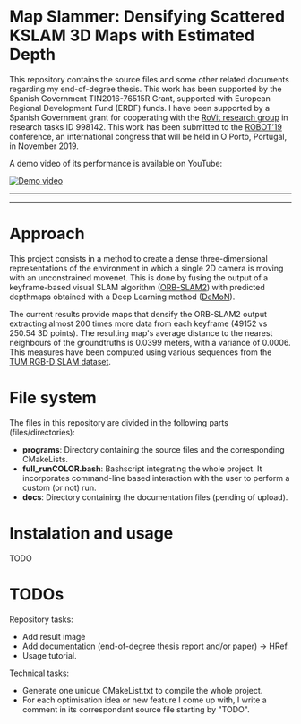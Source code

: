 # Map Slammer: Densifying Scattered KSLAM 3D Maps with Estimated Depth

This repository contains the source files and some other related documents regarding my end-of-degree thesis. This work has been supported by the Spanish Government TIN2016-76515R Grant, supported with European Regional Development Fund (ERDF) funds. I have been supported by a Spanish Government grant for cooperating with the [RoVit research group](http://www.rovit.ua.es/) in research tasks ID 998142. This work has been submitted to the [ROBOT’19](https://web.fe.up.pt/~robot2019/index.php) conference, an international congress that will be held in O Porto, Portugal, in November 2019.

A demo video of its performance is available on YouTube:

[![Demo video](docs/demo.gif)](https://www.youtube.com/watch?v=b74P3ykYE34)

----
----

# Approach

This project consists in a method to create a dense three-dimensional representations of the environment in which a single 2D camera is moving with an unconstrained movenet. This is done by fusing the output of a keyframe-based visual SLAM algorithm ([ORB-SLAM2](https://github.com/raulmur/ORB_SLAM2)) with predicted depthmaps obtained with a Deep Learning method ([DeMoN](https://github.com/lmb-freiburg/demon)).

The current results provide maps that densify the ORB-SLAM2 output extracting almost 200 times more data from each keyframe (49152 vs 250.54 3D points). The resulting map's average distance to the nearest neighbours of the groundtruths is 0.0399 meters, with a variance of 0.0006. This measures have been computed using various sequences from the [TUM RGB-D SLAM dataset](https://vision.in.tum.de/data/datasets/rgbd-dataset).


# File system

The files in this repository are divided in the following parts (files/directories):
* **programs**: Directory containing the source files and the corresponding CMakeLists.
* **full_runCOLOR.bash**: Bashscript integrating the whole project. It incorporates command-line based interaction with the user to perform a custom (or not) run.
* **docs**: Directory containing the documentation files (pending of upload).


# Instalation and usage

TODO



# TODOs

Repository tasks:
* Add result image
* Add documentation (end-of-degree thesis report and/or paper) -> HRef.
* Usage tutorial.

Technical tasks:
* Generate one unique CMakeList.txt to compile the whole project. 
* For each optimisation idea or new feature I come up with, I write a comment in its correspondant source file starting by "TODO".
